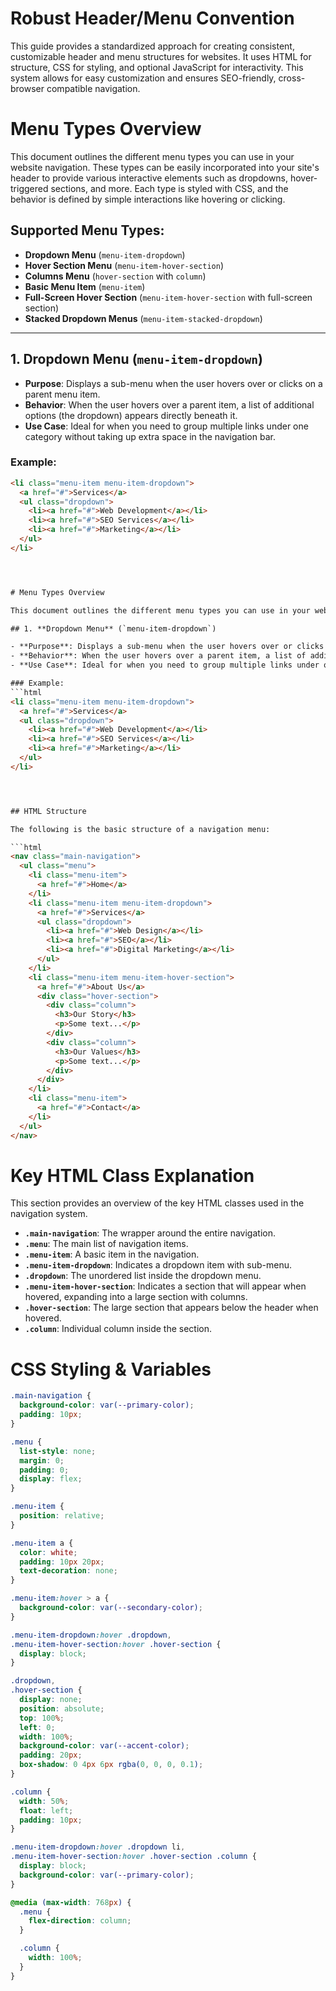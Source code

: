 # Robust Header/Menu Convention

This guide provides a standardized approach for creating consistent, customizable header and menu structures for websites. It uses HTML for structure, CSS for styling, and optional JavaScript for interactivity. This system allows for easy customization and ensures SEO-friendly, cross-browser compatible navigation.


# Menu Types Overview

This document outlines the different menu types you can use in your website navigation. These types can be easily incorporated into your site's header to provide various interactive elements such as dropdowns, hover-triggered sections, and more. Each type is styled with CSS, and the behavior is defined by simple interactions like hovering or clicking.

## Supported Menu Types:
- **Dropdown Menu** (`menu-item-dropdown`)
- **Hover Section Menu** (`menu-item-hover-section`)
- **Columns Menu** (`hover-section` with `column`)
- **Basic Menu Item** (`menu-item`)
- **Full-Screen Hover Section** (`menu-item-hover-section` with full-screen section)
- **Stacked Dropdown Menus** (`menu-item-stacked-dropdown`)

---

## 1. **Dropdown Menu** (`menu-item-dropdown`)

- **Purpose**: Displays a sub-menu when the user hovers over or clicks on a parent menu item.
- **Behavior**: When the user hovers over a parent item, a list of additional options (the dropdown) appears directly beneath it.
- **Use Case**: Ideal for when you need to group multiple links under one category without taking up extra space in the navigation bar.

### Example:
```html
<li class="menu-item menu-item-dropdown">
  <a href="#">Services</a>
  <ul class="dropdown">
    <li><a href="#">Web Development</a></li>
    <li><a href="#">SEO Services</a></li>
    <li><a href="#">Marketing</a></li>
  </ul>
</li>




# Menu Types Overview

This document outlines the different menu types you can use in your website navigation. These types can be easily incorporated into your site's header to provide various interactive elements such as dropdowns and hover-triggered sections. Each type is styled with CSS, and the behavior is defined by simple interactions like hovering or clicking.

## 1. **Dropdown Menu** (`menu-item-dropdown`)

- **Purpose**: Displays a sub-menu when the user hovers over or clicks on a parent menu item.
- **Behavior**: When the user hovers over a parent item, a list of additional options (the dropdown) appears directly beneath it.
- **Use Case**: Ideal for when you need to group multiple links under one category without taking up extra space in the navigation bar.

### Example:
```html
<li class="menu-item menu-item-dropdown">
  <a href="#">Services</a>
  <ul class="dropdown">
    <li><a href="#">Web Development</a></li>
    <li><a href="#">SEO Services</a></li>
    <li><a href="#">Marketing</a></li>
  </ul>
</li>




## HTML Structure

The following is the basic structure of a navigation menu:

```html
<nav class="main-navigation">
  <ul class="menu">
    <li class="menu-item">
      <a href="#">Home</a>
    </li>
    <li class="menu-item menu-item-dropdown">
      <a href="#">Services</a>
      <ul class="dropdown">
        <li><a href="#">Web Design</a></li>
        <li><a href="#">SEO</a></li>
        <li><a href="#">Digital Marketing</a></li>
      </ul>
    </li>
    <li class="menu-item menu-item-hover-section">
      <a href="#">About Us</a>
      <div class="hover-section">
        <div class="column">
          <h3>Our Story</h3>
          <p>Some text...</p>
        </div>
        <div class="column">
          <h3>Our Values</h3>
          <p>Some text...</p>
        </div>
      </div>
    </li>
    <li class="menu-item">
      <a href="#">Contact</a>
    </li>
  </ul>
</nav>
```

# Key HTML Class Explanation

This section provides an overview of the key HTML classes used in the navigation system.

- **`.main-navigation`**: The wrapper around the entire navigation.
- **`.menu`**: The main list of navigation items.
- **`.menu-item`**: A basic item in the navigation.
- **`.menu-item-dropdown`**: Indicates a dropdown item with sub-menu.
- **`.dropdown`**: The unordered list inside the dropdown menu.
- **`.menu-item-hover-section`**: Indicates a section that will appear when hovered, expanding into a large section with columns.
- **`.hover-section`**: The large section that appears below the header when hovered.
- **`.column`**: Individual column inside the section.


# CSS Styling & Variables

```css
.main-navigation {
  background-color: var(--primary-color);
  padding: 10px;
}

.menu {
  list-style: none;
  margin: 0;
  padding: 0;
  display: flex;
}

.menu-item {
  position: relative;
}

.menu-item a {
  color: white;
  padding: 10px 20px;
  text-decoration: none;
}

.menu-item:hover > a {
  background-color: var(--secondary-color);
}

.menu-item-dropdown:hover .dropdown,
.menu-item-hover-section:hover .hover-section {
  display: block;
}

.dropdown,
.hover-section {
  display: none;
  position: absolute;
  top: 100%;
  left: 0;
  width: 100%;
  background-color: var(--accent-color);
  padding: 20px;
  box-shadow: 0 4px 6px rgba(0, 0, 0, 0.1);
}

.column {
  width: 50%;
  float: left;
  padding: 10px;
}

.menu-item-dropdown:hover .dropdown li,
.menu-item-hover-section:hover .hover-section .column {
  display: block;
  background-color: var(--primary-color);
}

@media (max-width: 768px) {
  .menu {
    flex-direction: column;
  }

  .column {
    width: 100%;
  }
}
```
